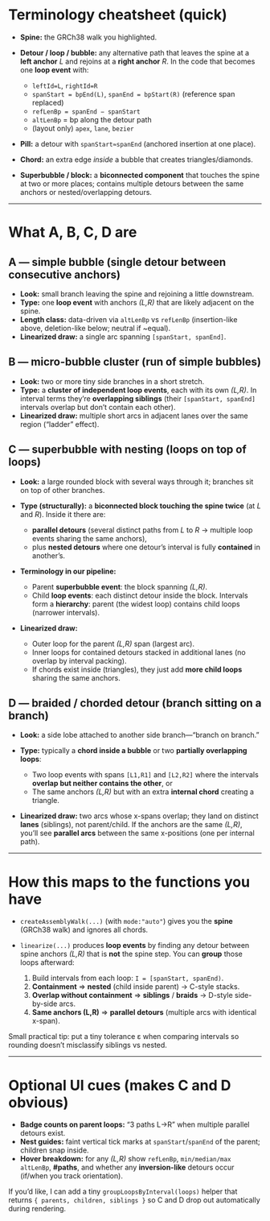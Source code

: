 # Terminology cheatsheet (quick)

* **Spine:** the GRCh38 walk you highlighted.
* **Detour / loop / bubble:** any alternative path that leaves the spine at a **left anchor** *L* and rejoins at a **right anchor** *R*. In the code that becomes one **loop event** with:

  * `leftId=L`, `rightId=R`
  * `spanStart = bpEnd(L)`, `spanEnd = bpStart(R)` (reference span replaced)
  * `refLenBp = spanEnd − spanStart`
  * `altLenBp` = bp along the detour path
  * (layout only) `apex`, `lane`, `bezier`
* **Pill:** a detour with `spanStart≈spanEnd` (anchored insertion at one place).
* **Chord:** an extra edge *inside* a bubble that creates triangles/diamonds.
* **Superbubble / block:** a **biconnected component** that touches the spine at two or more places; contains multiple detours between the same anchors or nested/overlapping detours.

---

# What A, B, C, D are

## A — simple bubble (single detour between consecutive anchors)

* **Look:** small branch leaving the spine and rejoining a little downstream.
* **Type:** one **loop event** with anchors *(L,R)* that are likely adjacent on the spine.
* **Length class:** data-driven via `altLenBp` vs `refLenBp` (insertion-like above, deletion-like below; neutral if \~equal).
* **Linearized draw:** a single arc spanning `[spanStart, spanEnd]`.

## B — micro-bubble cluster (run of simple bubbles)

* **Look:** two or more tiny side branches in a short stretch.
* **Type:** a **cluster of independent loop events**, each with its own *(L,R)*. In interval terms they’re **overlapping siblings** (their `[spanStart, spanEnd]` intervals overlap but don’t contain each other).
* **Linearized draw:** multiple short arcs in adjacent lanes over the same region (“ladder” effect).

## C — **superbubble** with nesting (loops on top of loops)

* **Look:** a large rounded block with several ways through it; branches sit on top of other branches.
* **Type (structurally):** a **biconnected block touching the spine twice** (at *L* and *R*). Inside it there are:

  * **parallel detours** (several distinct paths from *L* to *R* → multiple loop events sharing the same anchors),
  * plus **nested detours** where one detour’s interval is fully **contained** in another’s.
* **Terminology in our pipeline:**

  * Parent **superbubble event**: the block spanning *(L,R)*.
  * Child **loop events**: each distinct detour inside the block.
    Intervals form a **hierarchy**: parent (the widest loop) contains child loops (narrower intervals).
* **Linearized draw:**

  * Outer loop for the parent *(L,R)* span (largest arc).
  * Inner loops for contained detours stacked in additional lanes (no overlap by interval packing).
  * If chords exist inside (triangles), they just add **more child loops** sharing the same anchors.

## D — **braided / chorded detour** (branch sitting on a branch)

* **Look:** a side lobe attached to another side branch—“branch on branch.”
* **Type:** typically a **chord inside a bubble** or two **partially overlapping loops**:

  * Two loop events with spans `[L1,R1]` and `[L2,R2]` where the intervals **overlap but neither contains the other**, or
  * The same anchors *(L,R)* but with an extra **internal chord** creating a triangle.
* **Linearized draw:** two arcs whose x-spans overlap; they land on distinct **lanes** (siblings), not parent/child.
  If the anchors are the same *(L,R)*, you’ll see **parallel arcs** between the same x-positions (one per internal path).

---

# How this maps to the functions you have

* `createAssemblyWalk(...)` (with `mode:"auto"`) gives you the **spine** (GRCh38 walk) and ignores all chords.
* `linearize(...)` produces **loop events** by finding any detour between spine anchors *(L,R)* that is **not** the spine step.
  You can **group** those loops afterward:

  1. Build intervals from each loop: `I = [spanStart, spanEnd)`.
  2. **Containment** ⇒ **nested** (child inside parent) → C-style stacks.
  3. **Overlap without containment** ⇒ **siblings** / **braids** → D-style side-by-side arcs.
  4. **Same anchors (L,R)** ⇒ **parallel detours** (multiple arcs with identical x-span).

Small practical tip: put a tiny tolerance ε when comparing intervals so rounding doesn’t misclassify siblings vs nested.

---

# Optional UI cues (makes C and D obvious)

* **Badge counts on parent loops:** “3 paths L→R” when multiple parallel detours exist.
* **Nest guides:** faint vertical tick marks at `spanStart`/`spanEnd` of the parent; children snap inside.
* **Hover breakdown:** for any *(L,R)* show `refLenBp`, `min/median/max altLenBp`, **#paths**, and whether any **inversion-like** detours occur (if/when you track orientation).

If you’d like, I can add a tiny `groupLoopsByInterval(loops)` helper that returns `{ parents, children, siblings }` so C and D drop out automatically during rendering.
